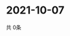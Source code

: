# 2021-10-07
  共 0条

  <!-- BEGIN -->
  <!-- 最后更新时间Thu Oct 07 2021 08:04:24 GMT+0000 (Coordinated Universal Time) -->
  
  <!-- END -->
  
  
